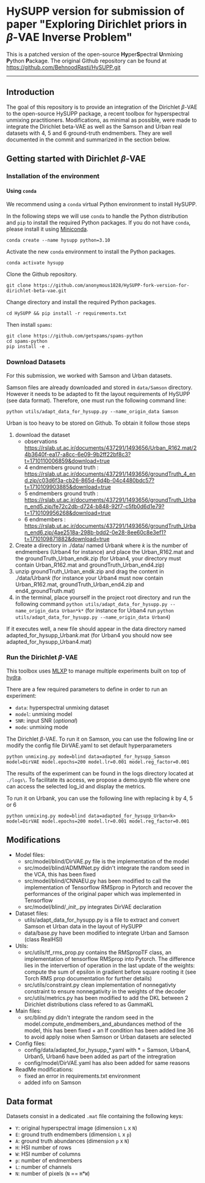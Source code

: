 # HySUPP version for submission of paper "Exploring Dirichlet priors in $\beta$-VAE Inverse Problem" 

This is a patched version of the open-source **Hy**per**S**pectral **U**nmixing **P**ython **P**ackage. 
The original Github repository can be found at https://github.com/BehnoodRasti/HySUPP.git

---

## Introduction

The goal of this repository is to provide an integration of the Dirichlet $\beta$-VAE to the open-source HySUPP package, a recent toolbox for hyperspectral unmixing practitioners. 
Modifications, as minimal as possible, were made to integrate the Dirichlet beta-VAE as well as the Samson and Urban real datasets with 4, 5 and 6 ground-truth endmembers. They are well documented in the commit and summarized in the section below. 

## Getting started with Dirichlet $\beta$-VAE 

### Installation of the environment

#### Using `conda`

We recommend using a `conda` virtual Python environment to install HySUPP.

In the following steps we will use `conda` to handle the Python distribution and `pip` to install the required Python packages.
If you do not have `conda`, please install it using [Miniconda](https://docs.conda.io/en/latest/miniconda.html).

```shell
conda create --name hysupp python=3.10
```

Activate the new `conda` environment to install the Python packages.

```shell
conda activate hysupp
```

Clone the Github repository.

```shell
git clone https://github.com/anonymous1828/HySUPP-fork-version-for-dirichlet-beta-vae.git
```

Change directory and install the required Python packages.

```shell
cd HySUPP && pip install -r requirements.txt
```

Then install `spams`:
```shell
git clone https://github.com/getspams/spams-python
cd spams-python
pip install -e .
```

### Download Datasets

For this submission, we worked with Samson and Urban datasets. 

Samson files are already downloaded and stored in `data/Samson` directory. However it needs to be adapted to fit the layout requirements of HySUPP (see data format). Therefore, one must run the following command line:
```shell
python utils/adapt_data_for_hysupp.py --name_origin_data Samson
```  

Urban is too heavy to be stored on Github. To obtain it follow those steps
1) download the dataset 
   - observations https://rslab.ut.ac.ir/documents/437291/1493656/Urban_R162.mat/24b3640f-ea17-a8cc-6e09-9b2ff22bf8c3?t=1710110006859&download=true
   - 4 endmembers ground truth : https://rslab.ut.ac.ir/documents/437291/1493656/groundTruth_4_end.zip/c03d6f3a-cb26-865d-6d4b-04c4480bdc57?t=1710109903885&download=true
   - 5 endmembers ground truth : https://rslab.ut.ac.ir/documents/437291/1493656/groundTruth_Urban_end5.zip/fe72c2db-d724-b848-92f7-c5fb0d6d1e79?t=1710109956268&download=true
   - 6 endmembers : https://rslab.ut.ac.ir/documents/437291/1493656/groundTruth_Urban_end6.zip/4ae2518a-298b-bdd2-0e28-8ee60c8e3ef1?t=1710109871882&download=true
2) Create a directory in ./data/ named Urban*k* where *k* is the number of endmembers (Urban4 for instance) and place the Urban_R162.mat and the groundTruth_Urban_end*k*.zip (for Urban4, your directory must contain Urban_R162.mat and groundTruth_Urban_end4.zip)
3) unzip groundTruth_Urban_end*k*.zip and drag the content in ./data/Urban*k* (for instance your Urban4 must now contain Urban_R162.mat, groundTruth_Urban_end4.zip and end4_groundTruth.mat)
4) in the terminal, place yourself in the project root directory and run the following command ``` python utils/adapt_data_for_hysupp.py --name_origin_data Urban*k* ``` (for instance for Urban4 run ``` python utils/adapt_data_for_hysupp.py --name_origin_data Urban4 ```)

If it executes well, a new file should appear in the data directory named adapted_for_hysupp_Urban*k*.mat (for Urban4 you should now see adapted_for_hysupp_Urban4.mat)


### Run the Dirichlet $\beta$-VAE 

This toolbox uses [MLXP](https://inria-thoth.github.io/mlxp/) to manage multiple experiments built on top of [hydra](https://hydra.cc/).

There are a few required parameters to define in order to run an experiment:
* `data`: hyperspectral unmixing dataset
* `model`: unmixing model
* `SNR`: input SNR (*optional*)
* `mode`: unmixing mode 

The Dirichlet $\beta$-VAE. To run it on Samson, you can use the following line or modify the config file DirVAE.yaml to set default hyperparameters

```shell
python unmixing.py mode=blind data=adapted_for_hysupp_Samson model=DirVAE model.epochs=200 model.lr=0.001 model.reg_factor=0.001
```
The results of the experiment can be found in the logs directory located at ```./logs\```. To facilitate its access, we propose a demo.ipynb file where one can access the selected log_id and display the metrics.

To run it on Urban*k*, you can use the following line with replacing *k* by 4, 5 or 6 

```shell
python unmixing.py mode=blind data=adapted_for_hysupp_Urban<k> model=DirVAE model.epochs=200 model.lr=0.001 model.reg_factor=0.001
```


## Modifications
- Model files:
  - src/model/blind/DirVAE.py file is the implementation of the model  
  - src/model/blind/ADMMNet.py didn't integrate the random seed in the VCA, this has been fixed  
  - src/model/blind/CNNAEU.py has been modified to call the implementation of Tensorflow RMSprop in Pytorch and recover the performances of the original paper which was implemented in Tensorflow
  - src/model/blind/\__init__.py integrates DirVAE declaration
- Dataset files:
  - utils/adapt_data_for_hysupp.py is a file to extract and convert Samson et Urban data in the layout of HySUPP
  - data/base.py have been modified to integrate Urban and Samson (class RealHSI)
- Utils:
  - src/utils/tf_rms_prop.py contains the RMSpropTF class, an implementation of tensorflow RMSprop into Pytorch. The difference lies in the intervertion of operation in the last update of the weights: compute the sum of epsilon in gradient before square rooting it (see Torch RMS prop documentation for further details)
  - src/utils/constraint.py clean implementation of nonnegativty constraint to ensure nonnegativity in the weights of the decoder
  - src/utils/metrics.py has been modified to add the DKL between 2 Dirichlet distributions class refered to as GammaKL
- Main files:
  - src/blind.py didn't integrate the random seed in the model.compute_endmembers_and_abundances method of the model, this has been fixed + an If condition has been added line 36 to avoid apply noise when Samson or Urban datasets are selected
- Config files:
  - config/data/adapted_for_hysupp_*.yaml with * = Samson, Urban4, Urban5, Urban6 have been added as part of the intregration
  - config/model/DirVAE.yaml has also been added for same reasons
- ReadMe modifications:
  - fixed an error in requirements.txt environment
  - added info on Samson

## Data format

Datasets consist in a dedicated `.mat` file containing the following keys:

* `Y`: original hyperspectral image (dimension `L` x `N`)
* `E`: ground truth endmembers (dimension `L` x `p`)
* `A`: ground truth abundances (dimension `p` x `N`)
* `H`: HSI number of rows
* `W`: HSI number of columns
* `p`: number of endmembers
* `L`: number of channels
* `N`: number of pixels (`N` == `H`*`W`)